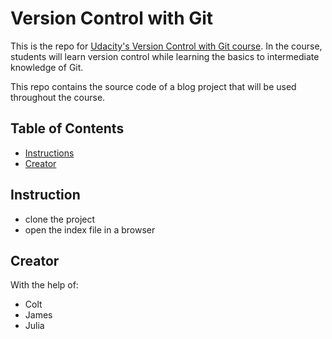 # Version Control with Git

This is the repo for [Udacity's Version Control with Git course](). In the course, students will learn version control while learning the basics to intermediate knowledge of Git.

This repo contains the source code of a blog project that will be used throughout the course.

## Table of Contents

* [Instructions](#instructions)
* [Creator](#creators)

## Instruction
* clone the project
* open the index file in a browser

## Creator
With the help of:

* Colt
* James
* Julia
